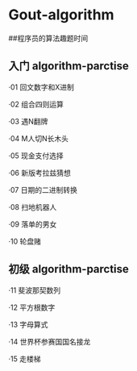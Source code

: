 # Gout-algorithm

##程序员的算法趣题时间

入门
algorithm-parctise
---
·01  回文数字和X进制

·02  组合四则运算

·03  遇N翻牌

·04  M人切N长木头

·05  现金支付选择

·06  新版考拉兹猜想

·07  日期的二进制转换

·08  扫地机器人

·09  落单的男女

·10  轮盘赌

初级
algorithm-parctise
---

·11  斐波那契数列

·12  平方根数字

·13  字母算式

·14  世界杯参赛国国名接龙

·15  走楼梯
